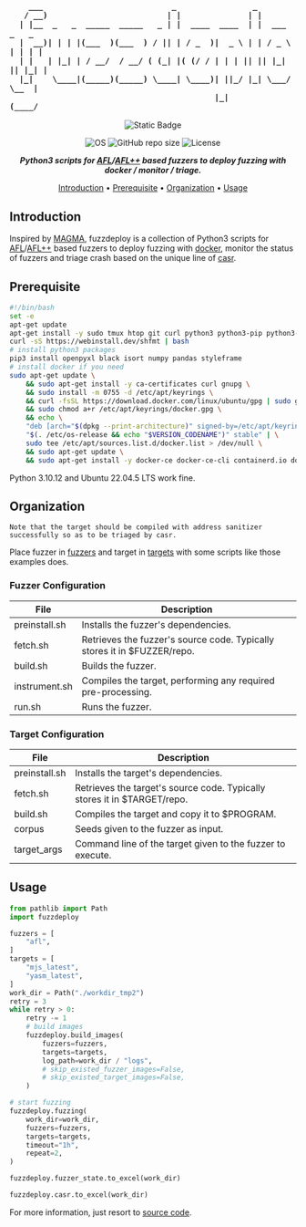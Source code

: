 <h3>

```
    ___                           _                _
   / __)                         | |              | |
  | |__  _   _  _____  _____   _ | |  ____  ____  | |  ___   _   _
  |  __)| | | |(___  )(___  ) / || | / _  )|  _ \ | | / _ \ | | | |
  | |   | |_| | / __/  / __/ ( (_| |( (/ / | | | || || |_| || |_| |
  |_|    \____|(_____)(_____) \____| \____)| ||_/ |_| \___/  \__  |
                                           |_|              (____/
```
</h3>
<div align="center">

![Static Badge](https://img.shields.io/badge/AFL%2FAFL%2B%2B-%2300A98F?style=for-the-badge&logo=vowpalwabbit&logoColor=%23FF9A00&label=fuzzers%20based)

![OS](https://img.shields.io/badge/OS-Linux-%23FCC624?style=for-the-badge&logo=linux)
![GitHub repo size](https://img.shields.io/github/repo-size/Eterniter/fuzzdeploy?style=for-the-badge&logo=republicofgamers)
![License](https://img.shields.io/github/license/Eterniter/fuzzdeploy?style=for-the-badge&logo=scpfoundation)

___Python3 scripts for [AFL](https://lcamtuf.coredump.cx/afl/)/[AFL++](https://github.com/AFLplusplus/AFLplusplus) based fuzzers to deploy fuzzing with docker / monitor / triage.___
</div>
<p align="center">
  <a href="#introduction">Introduction</a> •
  <a href="#prerequisite">Prerequisite</a> •
  <a href="#organization">Organization</a> •
  <a href="#usage">Usage</a>
</p>

## Introduction
Inspired by [MAGMA](https://hexhive.epfl.ch/magma/), fuzzdeploy is a collection of Python3 scripts for [AFL](https://lcamtuf.coredump.cx/afl/)/[AFL++](https://github.com/AFLplusplus/AFLplusplus) based fuzzers to deploy fuzzing with [docker](https://www.docker.com), monitor the status of fuzzers and triage crash based on the unique line of [casr](https://github.com/ispras/casr).

## Prerequisite
```bash
#!/bin/bash
set -e
apt-get update
apt-get install -y sudo tmux htop git curl python3 python3-pip python3-venv
curl -sS https://webinstall.dev/shfmt | bash
# install python3 packages
pip3 install openpyxl black isort numpy pandas styleframe
# install docker if you need
sudo apt-get update \
    && sudo apt-get install -y ca-certificates curl gnupg \
    && sudo install -m 0755 -d /etc/apt/keyrings \
    && curl -fsSL https://download.docker.com/linux/ubuntu/gpg | sudo gpg --dearmor -o /etc/apt/keyrings/docker.gpg \
    && sudo chmod a+r /etc/apt/keyrings/docker.gpg \
    && echo \
    "deb [arch="$(dpkg --print-architecture)" signed-by=/etc/apt/keyrings/docker.gpg] https://download.docker.com/linux/ubuntu \
    "$(. /etc/os-release && echo "$VERSION_CODENAME")" stable" | \
    sudo tee /etc/apt/sources.list.d/docker.list > /dev/null \
    && sudo apt-get update \
    && sudo apt-get install -y docker-ce docker-ce-cli containerd.io docker-buildx-plugin docker-compose-plugin
```
Python 3.10.12 and Ubuntu 22.04.5 LTS work fine.

## Organization
`Note that the target should be compiled with address sanitizer successfully so as to be triaged by casr.`

Place fuzzer in [fuzzers](/fuzzers) and target in [targets](/targets) with some scripts like those examples does.

### Fuzzer Configuration
| File | Description |
| --- | --- |
| preinstall.sh | Installs the fuzzer's dependencies. |
| fetch.sh | Retrieves the fuzzer's source code. Typically stores it in $FUZZER/repo. |
| build.sh | Builds the fuzzer. |
| instrument.sh | Compiles the target, performing any required pre-processing. |
| run.sh | Runs the fuzzer. |

### Target Configuration
| File | Description |
| --- | --- |
| preinstall.sh | Installs the target's dependencies. |
| fetch.sh | Retrieves the target's source code. Typically stores it in $TARGET/repo. |
| build.sh | Compiles the target and copy it to $PROGRAM. |
| corpus | Seeds given to the fuzzer as input. |
| target_args | Command line of the target given to the fuzzer to execute. |

## Usage
```python
from pathlib import Path
import fuzzdeploy

fuzzers = [
    "afl",
]
targets = [
    "mjs_latest",
    "yasm_latest",
]
work_dir = Path("./workdir_tmp2")
retry = 3
while retry > 0:
    retry -= 1
    # build images
    fuzzdeploy.build_images(
        fuzzers=fuzzers,
        targets=targets,
        log_path=work_dir / "logs",
        # skip_existed_fuzzer_images=False,
        # skip_existed_target_images=False,
    )

# start fuzzing
fuzzdeploy.fuzzing(
    work_dir=work_dir,
    fuzzers=fuzzers,
    targets=targets,
    timeout="1h",
    repeat=2,
)

fuzzdeploy.fuzzer_state.to_excel(work_dir)

fuzzdeploy.casr.to_excel(work_dir)
```

For more information, just resort to [source code](https://github.com/vorfreuder/fuzzdeploy).

